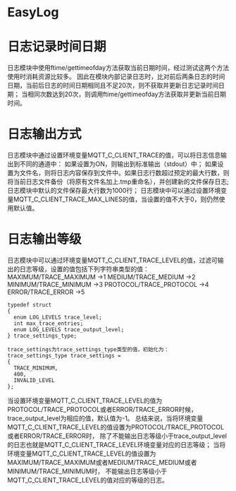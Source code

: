 # EasyLog

# 日志记录时间日期
  日志模块中使用ftime/gettimeofday方法获取当前日期时间，经过测试这两个方法使用时消耗资源比较多。
  因此在模块内部记录日志时，比对前后两条日志的时间日期，当前后日志的时间日期相同且不足20次，则不获取并更新日志记录时间日期；
  当相同次数达到20次，则调用ftime/gettimeofday方法获取并更新当前日期时间。

# 日志输出方式
  日志模块中通过设置环境变量MQTT_C_CLIENT_TRACE的值，可以将日志信息输出到不同的通道中：
  如果设置为ON，则输出到标准输出（stdout）中；
  如果设置为文件名，则将日志内容保存到文件中。如果日志行数超过预定的最大行数，则将当前日志文件备份（将原有文件名加上.tmp重命名），并创建新的文件保存日志;
  日志模块中默认的文件保存最大行数为1000行；
  日志模块中可以通过设置环境变量MQTT_C_CLIENT_TRACE_MAX_LINES的值，当设置的值不大于0，则仍然使用默认值。

# 日志输出等级
  日志模块中可以通过环境变量MQTT_C_CLIENT_TRACE_LEVEL的值，过滤可输出的日志等级，设置的值包括下列字符串类型的值：
    MAXIMUM/TRACE_MAXIMUM	->1
    MEDIUM/TRACE_MEDIUM	->2
    MINIMUM/TRACE_MINIMUM	->3
    PROTOCOL/TRACE_PROTOCOL	->4
    ERROR/TRACE_ERROR		->5

    typedef struct
    {
      enum LOG_LEVELS trace_level;
      int max_trace_entries;	
      enum LOG_LEVELS trace_output_level;
    } trace_settings_type;

    trace_settings为trace_settings_type类型的值，初始化为：
    trace_settings_type trace_settings =
    {
      TRACE_MINIMUM,
      400,
      INVALID_LEVEL
    };

  当设置环境变量MQTT_C_CLIENT_TRACE_LEVEL的值为PROTOCOL/TRACE_PROTOCOL或者ERROR/TRACE_ERROR时候，
trace_output_level为相应的值，默认值为-1。
  总结来说，当将环境变量MQTT_C_CLIENT_TRACE_LEVEL的值设置为PROTOCOL/TRACE_PROTOCOL或者ERROR/TRACE_ERROR时，
除了不能输出日志等级小于trace_output_level的日志也就是MQTT_C_CLIENT_TRACE_LEVEL环境变量对应的日志等级；
当将环境变量MQTT_C_CLIENT_TRACE_LEVEL的值设置为MAXIMUM/TRACE_MAXIMUM或者MEDIUM/TRACE_MEDIUM或者MINIMUM/TRACE_MINIMUM时，
不能输出日志等级小于MQTT_C_CLIENT_TRACE_LEVEL的值对应的等级的日志。
